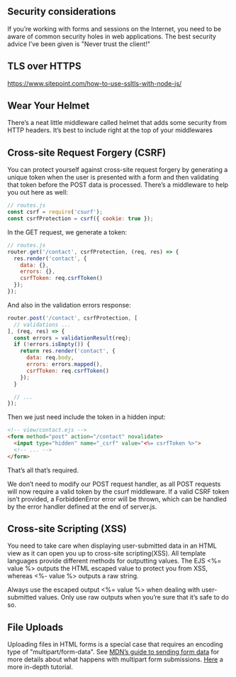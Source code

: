 ## Security considerations

If you’re working with forms and sessions on the Internet, you need to be aware of common security holes in web applications. The best security advice I’ve been given is "Never trust the client!"

## TLS over HTTPS

https://www.sitepoint.com/how-to-use-ssltls-with-node-js/

## Wear Your Helmet

There’s a neat little middleware called helmet that adds some security from HTTP headers. It’s best to include right at the top of your middlewares

## Cross-site Request Forgery (CSRF)

You can protect yourself against cross-site request forgery by generating a unique token when the user is presented with a form and then validating that token before the POST data is processed. There’s a middleware to help you out here as well:

```js
// routes.js
const csrf = require('csurf');
const csrfProtection = csrf({ cookie: true });
```

In the GET request, we generate a token:
```js
// routes.js
router.get('/contact', csrfProtection, (req, res) => {
  res.render('contact', {
    data: {},
    errors: {},
    csrfToken: req.csrfToken()
  });
});
```

And also in the validation errors response:
```js
router.post('/contact', csrfProtection, [
  // validations ...
], (req, res) => {
  const errors = validationResult(req);
  if (!errors.isEmpty()) {
    return res.render('contact', {
      data: req.body,
      errors: errors.mapped(),
      csrfToken: req.csrfToken()
    });
  }

  // ...
});
```

Then we just need include the token in a hidden input:
```html
<!-- view/contact.ejs -->
<form method="post" action="/contact" novalidate>
  <input type="hidden" name="_csrf" value="<%= csrfToken %>">
  <!-- ... -->
</form>
```

That’s all that’s required.

We don’t need to modify our POST request handler, as all POST requests will now require a valid token by the csurf middleware. If a valid CSRF token isn’t provided, a ForbiddenError error will be thrown, which can be handled by the error handler defined at the end of server.js.

## Cross-site Scripting (XSS)

You need to take care when displaying user-submitted data in an HTML view as it can open you up to cross-site scripting(XSS). All template languages provide different methods for outputting values. The EJS <%= value %> outputs the HTML escaped value to protect you from XSS, whereas <%- value %> outputs a raw string.

Always use the escaped output <%= value %> when dealing with user-submitted values. Only use raw outputs when you’re sure that it’s safe to do so.

## File Uploads

Uploading files in HTML forms is a special case that requires an encoding type of "multipart/form-data". See [MDN’s guide to sending form data](https://developer.mozilla.org/en-US/docs/Learn/HTML/Forms/Sending_and_retrieving_form_data#A_special_case_sending_files) for more details about what happens with multipart form submissions. [Here](https://stackabuse.com/handling-file-uploads-in-node-js-with-expres-and-multer/) a more in-depth tutorial.
